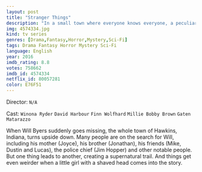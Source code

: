 ```yaml
---
layout: post
title: "Stranger Things"
description: "In a small town where everyone knows everyone, a peculiar incident starts a chain of events that leads to the disappearance of a child, which begins to tear at the fabric of an otherwise peaceful community. Dark government agencies and seemingly malevolent supernatural forces converge on the town, while a few of the locals begin to understand that there's more going on than meets the eye..."
img: 4574334.jpg
kind: tv series
genres: [Drama,Fantasy,Horror,Mystery,Sci-Fi]
tags: Drama Fantasy Horror Mystery Sci-Fi 
language: English
year: 2016
imdb_rating: 8.8
votes: 758662
imdb_id: 4574334
netflix_id: 80057281
color: E76F51
---
```

Director: `N/A`  

Cast: `Winona Ryder` `David Harbour` `Finn Wolfhard` `Millie Bobby Brown` `Gaten Matarazzo` 

When Will Byers suddenly goes missing, the whole town of Hawkins, Indiana, turns upside down. Many people are on the search for Will, including his mother (Joyce), his brother (Jonathan), his friends (Mike, Dustin and Lucas), the police chief (Jim Hopper) and other notable people. But one thing leads to another, creating a supernatural trail. And things get even weirder when a little girl with a shaved head comes into the story.
